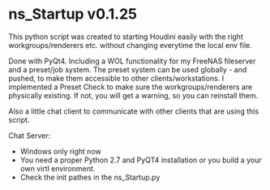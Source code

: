 # ns_Startup v0.1.25

This python script was created to starting Houdini easily with the right 
workgroups/renderers etc. without changing everytime the local env file.

Done with PyQt4. Including a WOL functionality for my FreeNAS fileserver and a preset/job system. 
The preset system can be used globally - and pushed, to make them accessible to other clients/workstations. 
I implemented a Preset Check to make sure the workgroups/renderers are physically existing. 
If not, you will get a warning, so you can reinstall them.

Also a little chat client to communicate with other clients that are using this script.

Chat Server:

- Windows only right now
- You need a proper Python 2.7 and PyQT4 installation or you build a your own virtl environment.
- Check the init pathes in the ns_Startup.py